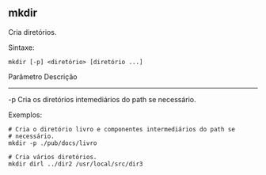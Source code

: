 ## mkdir

Cria diretórios.

Sintaxe: 

	mkdir [-p] <diretório> [diretório ...]

Parâmetro Descrição
--------- ---------
-p        Cria os diretórios intemediários do path se
          necessário.

Exemplos:

	# Cria o diretório livro e componentes intermediários do path se
	# necessário.
	mkdir -p ./pub/docs/livro

	# Cria vários diretórios.
	mkdir dirl ../dir2 /usr/local/src/dir3

